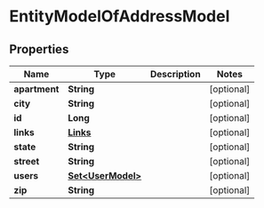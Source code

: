 

# EntityModelOfAddressModel

## Properties

Name | Type | Description | Notes
------------ | ------------- | ------------- | -------------
**apartment** | **String** |  |  [optional]
**city** | **String** |  |  [optional]
**id** | **Long** |  |  [optional]
**links** | [**Links**](Links.md) |  |  [optional]
**state** | **String** |  |  [optional]
**street** | **String** |  |  [optional]
**users** | [**Set&lt;UserModel&gt;**](UserModel.md) |  |  [optional]
**zip** | **String** |  |  [optional]



